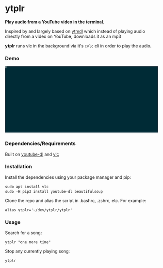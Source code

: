 # ytplr

**Play audio from a YouTube video in the terminal.**

Inspired by and largely based on [ytmdl](https://github.com/deepjyoti30/ytmdl) which instead of playing audio directly from a video on YouTube, downloads it as an mp3

**ytplr** runs vlc in the background via it's `cvlc` cli in order to play the audio.

### Demo

![Screenshot](/demo_cropped.gif?raw=true)

### Dependencies/Requirements

Built on [youtube-dl](https://github.com/rg3/youtube-dl) and [vlc](https://github.com/videolan/vlc)

### Installation

Install the dependencies using your package manager and pip:

    sudo apt install vlc
    sudo -H pip3 install youtube-dl beautifulsoup

Clone the repo and alias the script in .bashrc, .zshrc, etc. For example:
  
    alias ytplr='~/dev/ytplr/ytplr'

### Usage

Search for a song:

    ytplr "one more time" 
    
Stop any currently playing song:

    ytplr
